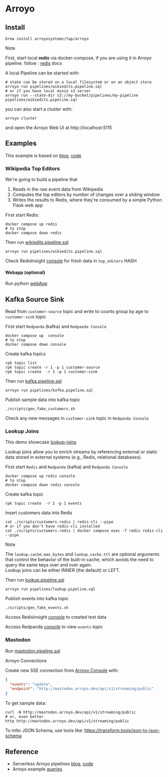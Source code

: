# Arroyo

## Install

```shell
brew install arroyosystems/tap/arroyo
```

> [!NOTE]  
> First, start local **redis** via docker-compose, if you are using it in Arroyo pipeline. follow : [redis](./redis.md) docs

A local Pipeline can be started with:
```shell
# state can be stored on a local filesystem or on an object store
arroyo run pipelines/wikiedits.pipeline.sql
# or if you have local minio s3 server
arroyo run --state-dir s3://my-bucket/pipelines/my-pipeline pipelines/wikiedits.pipeline.sql
```

you can also start a cluster with:
```shell
arroyo cluster
```

and open the Arroyo Web UI at http://localhost:5115

## Examples

This example is based on [blog](https://www.arroyo.dev/blog/fly-tutorial), [code](https://github.com/ArroyoSystems/arroyo-fly-tutorial/tree/main)

### Wikipedia Top Editors

We're going to build a pipeline that
1. Reads in the raw event data from Wikipedia
2. Computes the top editors by number of changes over a sliding window
3. Writes the results to Redis, where they're consumed by a simple Python Flask web app

First start Redis:

```shell
docker compose up redis
# to stop
docker compose down redis
```

Then run [wikiedits.pipeline.sql](../pipelines/wikiedits.pipeline.sql)

```shell
arroyo run pipelines/wikiedits.pipeline.sql
```

Check RedisInsight [console](http://localhost:8001/redis-stack/browser) for fresh data in `top_editors` HASH

#### Webapp (optional)

Run python [webApp](../webapp)

## Kafka Source Sink

Read from `customer-source` topic and write to counts group by age to `customer-sink` topic

First start `Redpanda` (kafka) and `Redpanda Console`

```shell
docker compose up  console
# to stop
docker compose down console
```

Create kafka topics

```shell
rpk topic list
rpk topic create -r 1 -p 1 customer-source
rpk topic create  -r 1 -p 1 customer-sink
```

Then run [kafka.pipeline.sql](../pipelines/kafka.pipeline.sql)

```shell
arroyo run pipelines/kafka.pipeline.sql
```

Publish sample data into kafka topic

```shell
./scripts/gen_fake_customers.sh
```

Check any new messages in `customer-sink` topic in  `Redpanda Console`

### Lookup Joins

This demo showcase [lookup-joins](https://doc.arroyo.dev/sql/joins#lookup-joins)

Lookup joins allow you to enrich streams by referencing external or static data stored in external systems (e.g., Redis, relational databases).

First start `Redis` and `Redpanda` (kafka) and `Redpanda Console`

```shell
docker compose up redis console
# to stop
docker compose down redis console
```

Create kafka topic
```shell
rpk topic create  -r 1 -p 1 events
```

Insert customers data into Redis

```shell
cat ./scripts/customers.redis | redis-cli --pipe
# or if you don't have redis-cli installed
cat ./scripts/customers.redis | docker compose exec -T redis redis-cli --pipe
```

> [!NOTE]  
> The `lookup.cache.max_bytes` and `lookup.cache.ttl` are optional arguments that control the behavior of the built-in cache, which avoids the need to query the same keys over and over again.  
> Lookup joins can be either INNER (the default) or LEFT.

Then run [lookup.pipeline.sql](../pipelines/lookup.pipeline.sql)

```shell
arroyo run pipelines/lookup.pipeline.sql
```

Publish events into kafka topic

```shell
./scripts/gen_fake_events.sh
```

Access RedisInsight [console](http://localhost:8001/redis-stack/browser) to created test data  

Access Redpanda [console](http://localhost:8080/) to view `events` topic



### Mastodon

Run [mastodon.pipeline.sql](../pipelines/mastodon.pipeline.sql) 

Arroyo Connections

Create new SSE connection from [Arroyo Console](http://localhost:5115/) with:

```json
{
  "events": "update",
  "endpoint": "http://mastodon.arroyo.dev/api/v1/streaming/public"
}
```

To get sample data:

```shell
curl -N http://mastodon.arroyo.dev/api/v1/streaming/public 
# or, even better
http http://mastodon.arroyo.dev/api/v1/streaming/public
```

To infer JSON Schema, use tools like: <https://transform.tools/json-to-json-schema>

## Reference
- Serverless Arroyo pipelines [blog](https://www.arroyo.dev/blog/fly-tutorial), [code](https://github.com/ArroyoSystems/arroyo-fly-tutorial/tree/main)
- Arroyo example [queries](https://github.com/ArroyoSystems/arroyo/tree/master/crates/arroyo-planner/src/test/queries)